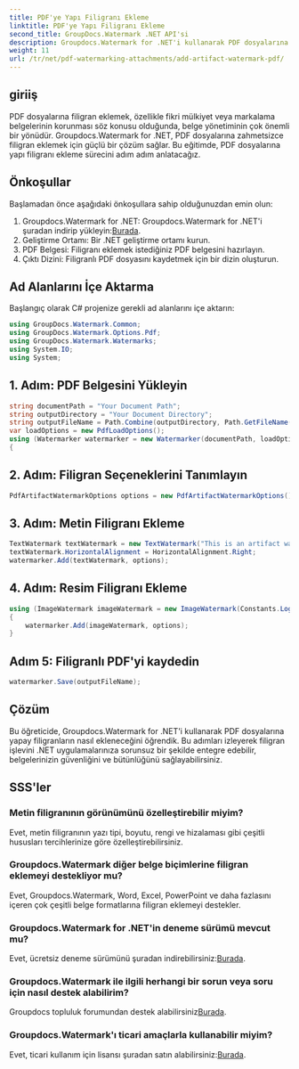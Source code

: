 ```yaml
---
title: PDF'ye Yapı Filigranı Ekleme
linktitle: PDF'ye Yapı Filigranı Ekleme
second_title: GroupDocs.Watermark .NET API'si
description: Groupdocs.Watermark for .NET'i kullanarak PDF dosyalarına yapay filigranları zahmetsizce nasıl ekleyeceğinizi öğrenin. Belgelerinizi kolaylıkla koruyun.
weight: 11
url: /tr/net/pdf-watermarking-attachments/add-artifact-watermark-pdf/
---
```

## giriiş
PDF dosyalarına filigran eklemek, özellikle fikri mülkiyet veya markalama belgelerinin korunması söz konusu olduğunda, belge yönetiminin çok önemli bir yönüdür. Groupdocs.Watermark for .NET, PDF dosyalarına zahmetsizce filigran eklemek için güçlü bir çözüm sağlar. Bu eğitimde, PDF dosyalarına yapı filigranı ekleme sürecini adım adım anlatacağız.
## Önkoşullar
Başlamadan önce aşağıdaki önkoşullara sahip olduğunuzdan emin olun:
1.  Groupdocs.Watermark for .NET: Groupdocs.Watermark for .NET'i şuradan indirip yükleyin:[Burada](https://releases.groupdocs.com/Watermark/net/).
2. Geliştirme Ortamı: Bir .NET geliştirme ortamı kurun.
3. PDF Belgesi: Filigranı eklemek istediğiniz PDF belgesini hazırlayın.
4. Çıktı Dizini: Filigranlı PDF dosyasını kaydetmek için bir dizin oluşturun.

## Ad Alanlarını İçe Aktarma
Başlangıç olarak C# projenize gerekli ad alanlarını içe aktarın:
```csharp
using GroupDocs.Watermark.Common;
using GroupDocs.Watermark.Options.Pdf;
using GroupDocs.Watermark.Watermarks;
using System.IO;
using System;
```
## 1. Adım: PDF Belgesini Yükleyin
```csharp
string documentPath = "Your Document Path";
string outputDirectory = "Your Document Directory";
string outputFileName = Path.Combine(outputDirectory, Path.GetFileName(documentPath));
var loadOptions = new PdfLoadOptions();
using (Watermarker watermarker = new Watermarker(documentPath, loadOptions))
{
```
## 2. Adım: Filigran Seçeneklerini Tanımlayın
```csharp
PdfArtifactWatermarkOptions options = new PdfArtifactWatermarkOptions();
```
## 3. Adım: Metin Filigranı Ekleme
```csharp
TextWatermark textWatermark = new TextWatermark("This is an artifact watermark", new Font("Arial", 8));
textWatermark.HorizontalAlignment = HorizontalAlignment.Right;
watermarker.Add(textWatermark, options);
```
## 4. Adım: Resim Filigranı Ekleme
```csharp
using (ImageWatermark imageWatermark = new ImageWatermark(Constants.LogoBmp))
{
    watermarker.Add(imageWatermark, options);
}
```
## Adım 5: Filigranlı PDF'yi kaydedin
```csharp
watermarker.Save(outputFileName);
```

## Çözüm
Bu öğreticide, Groupdocs.Watermark for .NET'i kullanarak PDF dosyalarına yapay filigranların nasıl ekleneceğini öğrendik. Bu adımları izleyerek filigran işlevini .NET uygulamalarınıza sorunsuz bir şekilde entegre edebilir, belgelerinizin güvenliğini ve bütünlüğünü sağlayabilirsiniz.
## SSS'ler
### Metin filigranının görünümünü özelleştirebilir miyim?
Evet, metin filigranının yazı tipi, boyutu, rengi ve hizalaması gibi çeşitli hususları tercihlerinize göre özelleştirebilirsiniz.
### Groupdocs.Watermark diğer belge biçimlerine filigran eklemeyi destekliyor mu?
Evet, Groupdocs.Watermark, Word, Excel, PowerPoint ve daha fazlasını içeren çok çeşitli belge formatlarına filigran eklemeyi destekler.
### Groupdocs.Watermark for .NET'in deneme sürümü mevcut mu?
 Evet, ücretsiz deneme sürümünü şuradan indirebilirsiniz:[Burada](https://releases.groupdocs.com/).
### Groupdocs.Watermark ile ilgili herhangi bir sorun veya soru için nasıl destek alabilirim?
 Groupdocs topluluk forumundan destek alabilirsiniz[Burada](https://forum.groupdocs.com/c/watermark/19).
### Groupdocs.Watermark'ı ticari amaçlarla kullanabilir miyim?
Evet, ticari kullanım için lisansı şuradan satın alabilirsiniz:[Burada](https://purchase.groupdocs.com/buy).
